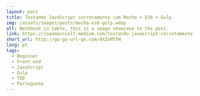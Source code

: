 ```yaml
---
layout: post
title: Testando JavaScript corretamente com Mocha + ES6 + Gulp
img: /assets/images/posts/mocha-es6-gulp.webp
alt: Notebook in table, this is a image showcase to the post.
link: https://joaomarcuslf.medium.com/testando-javascript-corretamente-com-mocha-es6-gulp-a29e9e4f25c1
short_url: http://go-go-url-go.com/4XZoMY5N
lang: pt
tags:
  - Beginner
  - Front-end
  - JavaScript
  - Gulp
  - TDD
  - Portuguese
---
```

